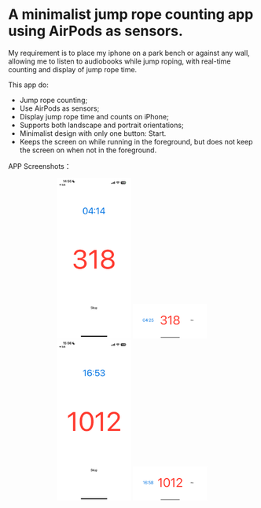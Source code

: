 # A minimalist jump rope counting app using AirPods as sensors.

My requirement is to place my iphone on a park bench or against any wall, allowing me to listen to audiobooks while jump roping, with real-time counting and display of jump rope time.

This app do:

- Jump rope counting;
- Use AirPods as sensors;
- Display jump rope time and counts on iPhone;
- Supports both landscape and portrait orientations;
- Minimalist design with only one button: Start.
- Keeps the screen on while running in the foreground, but does not keep the screen on when not in the foreground.

APP Screenshots：
<center class ='img'>
<img title="portrait" src="IMG_9126.png" width="30%">
<img title="portrait" src="IMG_9127.png" width="30%">
</center>
<center class ='img'>
<img title="portrait" src="IMG_9128.png" width="30%">
<img title="portrait" src="IMG_9129.png" width="30%">
</center>

